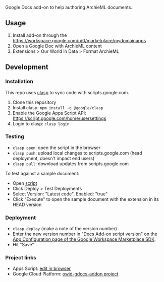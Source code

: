 Google Docs add-on to help authoring ArchieML documents.

## Usage

1. Install add-on through the https://workspace.google.com/u/0/marketplace/mydomainapps
2. Open a Google Doc with ArchieML content
3. Extensions > Our World in Data > Format ArchieML

## Development
### Installation

This repo uses [clasp](https://github.com/google/clasp) to sync code with scripts.google.com.

1. Clone this repository
2. Install clasp: `npm install -g @google/clasp`
3. Enable the Google Apps Script API: https://script.google.com/home/usersettings
4. Login to clasp: `clasp login`

### Testing

- `clasp open`: open the script in the browser
- `clasp push`: upload local changes to scripts.google.com (head deployment, doesn't impact end users)
- `clasp pull`: download updates from scripts.google.com

To test against a sample document:
- Open [script](https://script.google.com/home/projects/1WTxohPC8-ppgQ2Alrvum4W8P_zIXN988kD9DVBbfE86G4DgxKtjoxxd-/edit)
- Click Deploy > Test Deployments
- Select Version: "Latest code", Enabled: "true"
- Click "Execute" to open the sample document with the extension in its HEAD version

### Deployment
- `clasp deploy` (make a note of the version number)
- Enter the new version number in "Docs Add-on script version" on the [App Configuration page of the Google Workspace Marketplace SDK](https://console.cloud.google.com/apis/api/appsmarket-component.googleapis.com/googleapps_sdk?project=owid-gdocs-addon).
- Hit "Save"


### Project links
- Apps Script: [edit in browser](https://script.google.com/home/projects/1WTxohPC8-ppgQ2Alrvum4W8P_zIXN988kD9DVBbfE86G4DgxKtjoxxd-/edit)
- Google Cloud Platform: [owid-gdocs-addon project](https://console.cloud.google.com/home/dashboard?project=owid-gdocs-addon)

